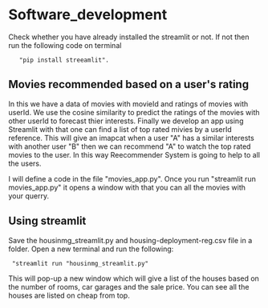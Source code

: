 # Software_development
 Check whether you have already installed the streamlit or not. If not then run the following code on terminal 
 
       "pip install streeamlit".
       
## Movies recommended based on a user's rating

In this we have a data of movies with movieId and ratings of movies with userId. We use the cosine similarity to predict the ratings of the movies with other userId to forecast thier interests. Finally we develop an app using Streamlit with that one can find a list of top rated mivies by a userId reference. This will give an imapcat when a user "A" has a similar interests with another user  "B" then we can recommend  "A" to watch the top rated movies to the user. In this way Reecommender System is going to help to all the users. 

I will define a code in the file "movies_app.py". Once you run  "streamlit run movies_app.py" it opens a window with that you can all the movies with your querry. 

## Using streamlit
  Save the housinmg_streamlit.py and housing-deployment-reg.csv file in a folder.
  Open a new terminal and run the following:
  
     "streamlit run "housinmg_streamlit.py"
  
This will pop-up a new window which will give a list of the houses based on the number of rooms, car garages and the sale price. You can see all the houses are listed on cheap from top.


